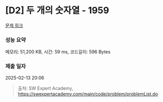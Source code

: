 # [D2] 두 개의 숫자열 - 1959 

[문제 링크](https://swexpertacademy.com/main/code/problem/problemDetail.do?contestProbId=AV5PpoFaAS4DFAUq) 

### 성능 요약

메모리: 51,200 KB, 시간: 59 ms, 코드길이: 596 Bytes

### 제출 일자

2025-02-13 20:06



> 출처: SW Expert Academy, https://swexpertacademy.com/main/code/problem/problemList.do
